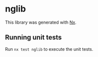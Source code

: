 # nglib

This library was generated with [Nx](https://nx.dev).

## Running unit tests

Run `nx test nglib` to execute the unit tests.
